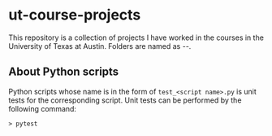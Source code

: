 # ut-course-projects

This repository is a collection of projects I have worked in the courses in the University of Texas at Austin.
Folders are named as <department><course number>-<course name>-<semester><year>.

## About Python scripts

Python scripts whose name is in the form of `test_<script name>.py` is unit tests for the corresponding script.
Unit tests can be performed by the following command:

```
> pytest
```
